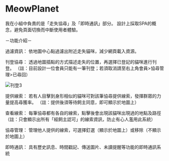 # MeowPlanet

我在小組中負責的是「走失協尋」及「即時通訊」部分。
設計上採取SPA的概念，避免頁面切換而中斷使用者體驗。

－功能介紹－

過濾資訊：
依地圖中心點過濾出附近走失貓咪，減少網頁載入資源。

刊登協尋：
透過地圖插點的方式描述走失的位置，再選擇已登記的貓咪進行刊登。
（註：目前設計一位會員只能有一筆刊登；若須取消請至右上角會員>協尋管理>已尋回）

![刊登3](https://user-images.githubusercontent.com/103472129/183888066-b816bc78-de34-4c7e-932a-c3db6912f4f4.gif)


提供線索：
若有人目擊到身形相似的貓咪可對該筆協尋提供線索，發揮群眾的力量提高尋獲率。
（註：提供後須等待飼主同意，即可顯示於地圖上）

查看線索：
每筆協尋都有各自的線索，點擊後會出現該貓咪出現過的地點及路徑
（註：只會顯示出所有「經飼主認可」的線索資訊，防止有心人濫用此系統）

協尋管理：
管理他人提供的線索，可選擇釘選（顯示於地圖上）或移除（不顯示於地圖上）

即時通訊：
具有歷史訊息、時間戳記、傳送圖片、未讀提醒等功能的即時通訊系統
